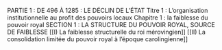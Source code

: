 PARTIE 1 : DE 496 À 1285 : LE DÉCLIN DE L’ÉTAT
	Titre 1 : L’organisation institutionnelle au profit des pouvoirs locaux
		Chapitre 1 : la faiblesse du pouvoir royal
			SECTION 1 : LA STRUCTURE DU POUVOIR ROYAL, SOURCE DE FAIBLESSE
				[[I) La faiblesse structurelle du roi mérovingien]]
				[[II) La consolidation limitée du pouvoir royal à l’époque carolingienne]]